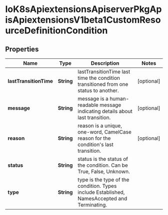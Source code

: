 
# IoK8sApiextensionsApiserverPkgApisApiextensionsV1beta1CustomResourceDefinitionCondition

## Properties
Name | Type | Description | Notes
------------ | ------------- | ------------- | -------------
**lastTransitionTime** | **String** | lastTransitionTime last time the condition transitioned from one status to another. |  [optional]
**message** | **String** | message is a human-readable message indicating details about last transition. |  [optional]
**reason** | **String** | reason is a unique, one-word, CamelCase reason for the condition&#39;s last transition. |  [optional]
**status** | **String** | status is the status of the condition. Can be True, False, Unknown. | 
**type** | **String** | type is the type of the condition. Types include Established, NamesAccepted and Terminating. | 



